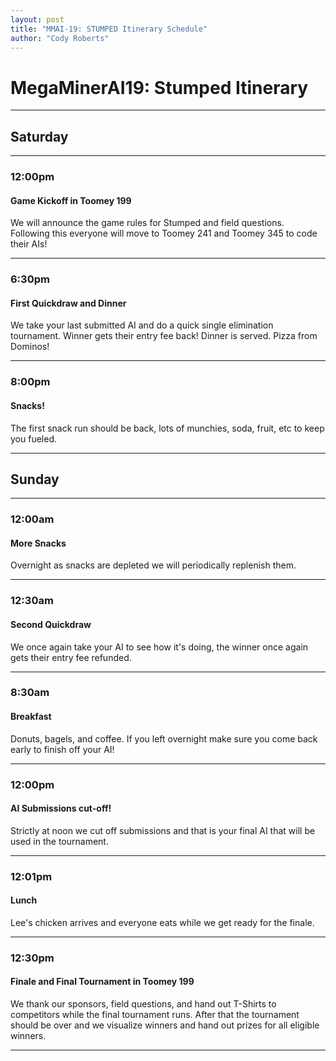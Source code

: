 ```yaml
---
layout: post
title: "MMAI-19: STUMPED Itinerary Schedule"
author: "Cody Roberts"
---
```


# MegaMinerAI19: Stumped Itinerary
***
## Saturday
***
### 12:00pm 

#### Game Kickoff in Toomey 199
We will announce the game rules for Stumped and field questions. Following this everyone will move to Toomey 241 and Toomey 345 to code their AIs!

***
### 6:30pm

#### First Quickdraw and Dinner
We take your last submitted AI and do a quick single elimination tournament. Winner gets their entry fee back! Dinner is served. Pizza from Dominos!

***
### 8:00pm

#### Snacks!
The first snack run should be back, lots of munchies, soda, fruit, etc to keep you fueled.

***
## Sunday
***
### 12:00am

#### More Snacks
Overnight as snacks are depleted we will periodically replenish them.

***
### 12:30am 

#### Second Quickdraw
We once again take your AI to see how it's doing, the winner once again gets their entry fee refunded.

***
### 8:30am

#### Breakfast
Donuts, bagels, and coffee. If you left overnight make sure you come back early to finish off your AI!

***
### 12:00pm

#### AI Submissions cut-off!
Strictly at noon we cut off submissions and that is your final AI that will be used in the tournament.

***
### 12:01pm

#### Lunch
Lee's chicken arrives and everyone eats while we get ready for the finale.

***
### 12:30pm

#### Finale and Final Tournament in Toomey 199
We thank our sponsors, field questions, and hand out T-Shirts to competitors while the final tournament runs. After that the tournament should be over and we visualize winners and hand out prizes for all eligible winners.

***

